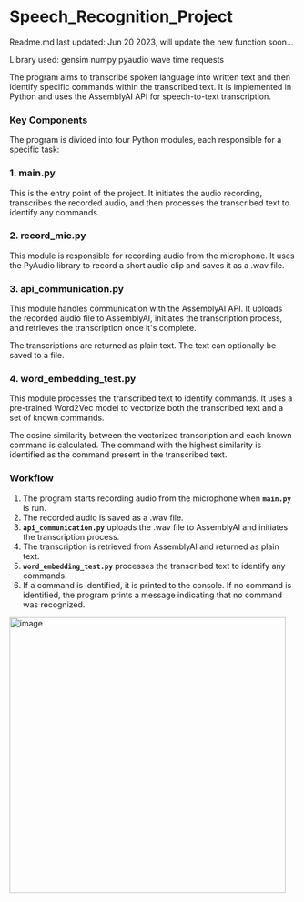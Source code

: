 # Speech_Recognition_Project
Readme.md last updated: Jun 20 2023, will update the new function soon...


Library used: gensim numpy pyaudio wave time requests

The program aims to transcribe spoken language into written text and then identify specific commands within the transcribed text. It is implemented in Python and uses the AssemblyAI API for speech-to-text transcription.

### **Key Components**

The program is divided into four Python modules, each responsible for a specific task:

### **1. main.py**

This is the entry point of the project. It initiates the audio recording, transcribes the recorded audio, and then processes the transcribed text to identify any commands.

### **2. record_mic.py**

This module is responsible for recording audio from the microphone. It uses the PyAudio library to record a short audio clip and saves it as a .wav file.

### **3. api_communication.py**

This module handles communication with the AssemblyAI API. It uploads the recorded audio file to AssemblyAI, initiates the transcription process, and retrieves the transcription once it's complete.

The transcriptions are returned as plain text. The text can optionally be saved to a file.

### **4. word_embedding_test.py**

This module processes the transcribed text to identify commands. It uses a pre-trained Word2Vec model to vectorize both the transcribed text and a set of known commands.

The cosine similarity between the vectorized transcription and each known command is calculated. The command with the highest similarity is identified as the command present in the transcribed text.

### **Workflow**

1. The program starts recording audio from the microphone when **`main.py`** is run.
2. The recorded audio is saved as a .wav file.
3. **`api_communication.py`** uploads the .wav file to AssemblyAI and initiates the transcription process.
4. The transcription is retrieved from AssemblyAI and returned as plain text.
5. **`word_embedding_test.py`** processes the transcribed text to identify any commands.
6. If a command is identified, it is printed to the console. If no command is identified, the program prints a message indicating that no command was recognized.

<img width="485" alt="image" src="https://github.com/D1Vincenzo/Speech_Recognition_Project/assets/106391907/00afa74e-80b0-4f17-a458-d5abb85e8504">

